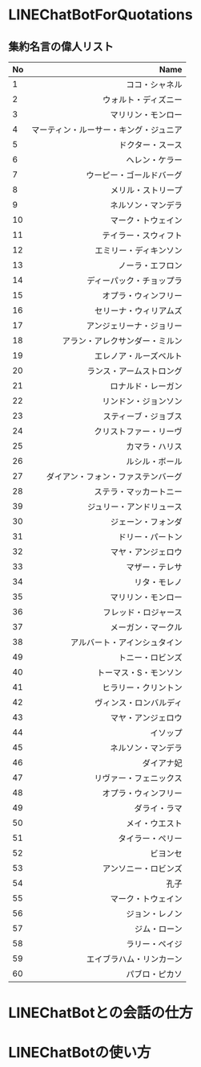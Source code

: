 # LINEChatBotForQuotations

## 集約名言の偉人リスト

| No         | Name        |
|:-----------|------------:|
| 1          |ココ・シャネル|
| 2          |ウォルト・ディズニー|
| 3          |マリリン・モンロー|
| 4          |マーティン・ルーサー・キング・ジュニア|
| 5          |ドクター・スース|
| 6          |ヘレン・ケラー|
| 7          |ウーピー・ゴールドバーグ|
| 8          |メリル・ストリープ|
| 9          |ネルソン・マンデラ|
| 10         |マーク・トウェイン|
| 11         |テイラー・スウィフト|
| 12         |エミリー・ディキンソン|
| 13         |ノーラ・エフロン|
| 14         |ディーパック・チョップラ|
| 15         |オプラ・ウィンフリー|
| 16         |セリーナ・ウィリアムズ|
| 17         |アンジェリーナ・ジョリー|
| 18         |アラン・アレクサンダー・ミルン|
| 19         |エレノア・ルーズベルト|
| 20         |ランス・アームストロング|
| 21         |ロナルド・レーガン|
| 22         |リンドン・ジョンソン|
| 23         |スティーブ・ジョブス|
| 24         |クリストファー・リーヴ|
| 25         |カマラ・ハリス|
| 26         |ルシル・ボール|
| 27         |ダイアン・フォン・ファステンバーグ|
| 28         |ステラ・マッカートニー|
| 39         |ジュリー・アンドリュース|
| 30         |ジェーン・フォンダ|
| 31         |ドリー・パートン|
| 32         |マヤ・アンジェロウ|
| 33         |マザー・テレサ|
| 34         |リタ・モレノ|
| 35         |マリリン・モンロー|
| 36         |フレッド・ロジャース|
| 37         |メーガン・マークル|
| 38         |アルバート・アインシュタイン|
| 49         |トニー・ロビンズ|
| 40         |トーマス・S・モンソン|
| 41         |ヒラリー・クリントン|
| 42         |ヴィンス・ロンバルディ|
| 43         |マヤ・アンジェロウ|
| 44         |イソップ|
| 45         |ネルソン・マンデラ|
| 46         |ダイアナ妃|
| 47         |リヴァー・フェニックス|
| 48         |オプラ・ウィンフリー|
| 49         |ダライ・ラマ|
| 50         |メイ・ウエスト|
| 51         |タイラー・ペリー|
| 52         |ビヨンセ|
| 53         |アンソニー・ロビンズ|
| 54         |孔子|
| 55         |マーク・トウェイン|
| 56         |ジョン・レノン|
| 57         |ジム・ローン|
| 58         |ラリー・ペイジ|
| 59         |エイブラハム・リンカーン|
| 60         |パブロ・ピカソ|

# LINEChatBotとの会話の仕方

# LINEChatBotの使い方
